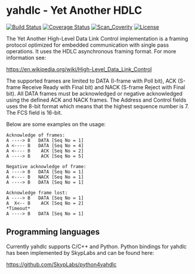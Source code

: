# yahdlc - Yet Another HDLC

[![Build Status](https://travis-ci.org/bang-olufsen/yahdlc.svg)](https://travis-ci.org/bang-olufsen/yahdlc) [![Coverage Status](https://coveralls.io/repos/bang-olufsen/yahdlc/badge.svg?branch=master&service=github)](https://coveralls.io/github/bang-olufsen/yahdlc?branch=master) [![Scan_Coverity](https://img.shields.io/coverity/scan/12502.svg)](scan) [![License](https://img.shields.io/badge/license-MIT_License-blue.svg?style=flat)](LICENSE)

The Yet Another High-Level Data Link Control implementation is a framing protocol optimized for embedded communication with single pass operations. It uses the HDLC asynchronous framing format. For more information see:

https://en.wikipedia.org/wiki/High-Level_Data_Link_Control

The supported frames are limited to DATA (I-frame with Poll bit), ACK (S-frame Receive Ready with Final bit) and NACK (S-frame Reject with Final bit). All DATA frames must be acknowledged or negative acknowledged using the defined ACK and NACK frames. The Address and Control fields uses the 8-bit format which means that the highest sequence number is 7. The FCS field is 16-bit.

Below are some examples on the usage:

```
Acknowledge of frames:
A ----> B   DATA [Seq No = 1]
A <---- B   DATA [Seq No = 4]
A <---- B    ACK [Seq No = 2]
A ----> B    ACK [Seq No = 5]

Negative acknowledge of frame:
A ----> B   DATA [Seq No = 1]
A <---- B   NACK [Seq No = 1]
A ----> B   DATA [Seq No = 1]

Acknowledge frame lost:
A ----> B   DATA [Seq No = 1]
A  X<-- B    ACK [Seq No = 2]
*Timeout*
A ----> B   DATA [Seq No = 1]
```

## Programming languages

Currently yahdlc supports C/C++ and Python. Python bindings for yahdlc has been implemented by SkypLabs and can be found here:

https://github.com/SkypLabs/python4yahdlc


